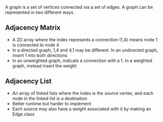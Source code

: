 A graph is a set of vertices connected via a set of edges. A graph can be represented in two different ways.
## Adjacency Matrix
- A 2D array where the index represents a connection (1,4) means node 1 is connected to node 4
- In a directed graph, 1,4 and 4,1 may be different. In an undirected graph, insert 1 into both directions
- In an unweighted graph, indicate a connection with a 1. In a weighted graph, instead insert the weight
## Adjacency List
- An array of linked lists where the index is the source vertex, and each node in the linked list is a destination
- Better runtime but harder to implement
- Each source may also have a weight associated with it by making an Edge class